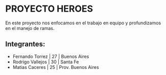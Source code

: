 # PROYECTO HEROES

En este proyecto nos enfocamos en el trabajo en equipo y profundizamos en el manejo de ramas.

## Integrantes:
- Fernando Torrez | 27 | Buenos Aires
- Rodrigo Vallejos | 30 | Santa Fe
- Matias Caceres | 25 | Prov. Buenos Aires
